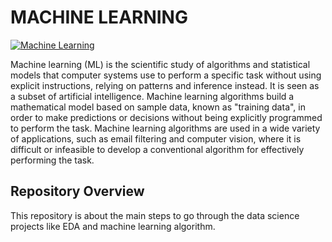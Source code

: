 #  MACHINE LEARNING 

[![Machine Learning](https://tse2.mm.bing.net/th?id=OIP.cG6U1qstYDijh9bPL42e-QHaEo&pid=Api&P=0&w=281&h=176 "Machine Learning")](https://tse2.mm.bing.net/th?id=OIP.cG6U1qstYDijh9bPL42e-QHaEo&pid=Api&P=0&w=281&h=176 "Machine Learning")

Machine learning (ML) is the scientific study of algorithms and statistical models that computer systems use to perform a specific task without using explicit instructions, relying on patterns and inference instead. It is seen as a subset of artificial intelligence. Machine learning algorithms build a mathematical model based on sample data, known as "training data", in order to make predictions or decisions without being explicitly programmed to perform the task. Machine learning algorithms are used in a wide variety of applications, such as email filtering and computer vision, where it is difficult or infeasible to develop a conventional algorithm for effectively performing the task.


## Repository Overview
This repository is about  the main steps to go through the data science projects like EDA and machine learning algorithm.

